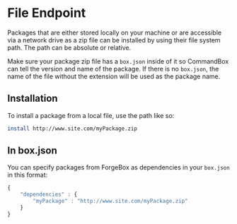 # File Endpoint

Packages that are either stored locally on your machine or are accessible via a network drive as a zip file can be installed by using their file system path.  The path can be absolute or relative.

Make sure your package zip file has a `box.json` inside of it so CommandBox can tell the version and name of the package.  If there is no `box.json`, the name of the file without the extension will be used as the package name.

## Installation

To install a package from a local file, use the path like so:

```bash
install http://www.site.com/myPackage.zip
```

## In box.json

You can specify packages from ForgeBox as dependencies in your `box.json` in this format:

```javascript
{
    "dependencies" : {
        "myPackage" : "http://www.site.com/myPackage.zip"
    }
}

```
